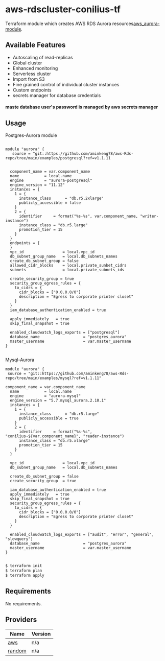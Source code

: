 #  aws-rdscluster-conilius-tf

Terraform module which creates AWS RDS Aurora resources[aws_aurora-module](git::https://github.com/Bkoji1150/aws-rdscluster-conilius-tf.git).


## Available Features

- Autoscaling of read-replicas
- Global cluster
- Enhanced monitoring
- Serverless cluster
- Import from S3
- Fine grained control of individual cluster instances
- Custom endpoints
- secrets manager for database credentials
####  maste database user's password is managed by aws secrets manager

## Usage
Postgres-Aurora  module
```hcl

module "aurora" {
   source = "git::https://github.com/aminkeng78/aws-Rds-repo/tree/main/examples/postgresql?ref=v1.1.11
   

  component_name = var.component_name
  name           = local.name
  engine         = "aurora-postgresql"
  engine_version = "11.12"
  instances = {
    1 = {
      instance_class      = "db.r5.2xlarge"
      publicly_accessible = false
    }
    2 = {
      identifier     = format("%s-%s", var.component_name, "writer-instance")
      instance_class = "db.r5.large"
      promotion_tier = 15
    }
  }
  endpoints = {
  }
  vpc_id                 = local.vpc_id
  db_subnet_group_name   = local.db_subnets_names
  create_db_subnet_group = false
  allowed_cidr_blocks    = local.private_sunbet_cidrs
  subnets                = local.private_subnets_ids

  create_security_group = true
  security_group_egress_rules = {
    to_cidrs = {
      cidr_blocks = ["0.0.0.0/0"]
      description = "Egress to corporate printer closet"
    }
  }
  iam_database_authentication_enabled = true

  apply_immediately   = true
  skip_final_snapshot = true

  enabled_cloudwatch_logs_exports = ["postgresql"]
  database_name                   = "postgres_aurora"
  master_username                 = var.master_username
}


```
Mysql-Aurora

```hcl
module "aurora" {
 source = "git::https://github.com/aminkeng78/aws-Rds-repo/tree/main/examples/mysql?ref=v1.1.11"

component_name = var.component_name
  name           = local.name
  engine         = "aurora-mysql"
  engine_version = "5.7.mysql_aurora.2.10.1"
  instances = {
    1 = {
      instance_class      = "db.r5.large"
      publicly_accessible = true
    }
    2 = {
      identifier     = format("%s-%s", "conilius-${var.component_name}", "reader-instance")
      instance_class = "db.r5.xlarge"
      promotion_tier = 15
    }
  }

  vpc_id                 = local.vpc_id
  db_subnet_group_name   = local.db_subnets_names

  create_db_subnet_group = false
  create_security_group  = true

  iam_database_authentication_enabled = true
  apply_immediately   = true
  skip_final_snapshot = true
  security_group_egress_rules = {
    to_cidrs = {
      cidr_blocks = ["0.0.0.0/0"]
      description = "Egress to corporate printer closet"
    }
  }

  enabled_cloudwatch_logs_exports = ["audit", "error", "general", "slowquery"]
  database_name                   = "postgres_aurora"
  master_username                 = var.master_username
}
  
```
```bash
$ terraform init
$ terraform plan
$ terraform apply
```
<!-- preety ignore start -->
<!-- BEGINNING OF PRE-COMMIT-TERRAFORM DOCS HOOK -->
## Requirements

No requirements.

## Providers

| Name | Version |
|------|---------|
| <a name="provider_aws"></a> [aws](#provider\_aws) | n/a |
| <a name="provider_random"></a> [random](#provider\_random) | n/a |
